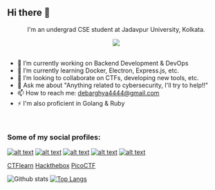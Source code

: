 ## Hi there 👋
<p align="center">I'm an undergrad CSE student at Jadavpur University, Kolkata.</p>

<div align="center"><img src="https://komarev.com/ghpvc/?username=The-Debarghya"></div><br>

- 🔭 I’m currently working on Backend Development & DevOps
- 🌱 I’m currently learning Docker, Electron, Express.js, etc.
- 👯 I’m looking to collaborate on CTFs, developing new tools, etc.
- 💬 Ask me about "Anything related to cybersecurity, I'll try to help!!"
- 📫 How to reach me: debarghya4444@gmail.com
- ⚡ I'm also proficient in Golang & Ruby

<br>

### Some of my social profiles:

[![alt text][1.1]][1]
[![alt text][1.2]][2]
[![alt text][1.3]][3]
[![alt text][1.4]][4]
[![alt text][1.5]][5]

[1.1]: https://img.shields.io/badge/Twitter-1DA1F2?style=for-the-badge&logo=twitter&logoColor=white
[1.2]: https://tryhackme-badges.s3.amazonaws.com/Debarghya.Maitra.png
[1.3]: https://img.shields.io/badge/LinkedIn-0077B5?style=for-the-badge&logo=linkedin&logoColor=white
[1.4]: https://img.shields.io/badge/Docker-2CA5E0?style=for-the-badge&logo=docker&logoColor=white
[1.5]: https://img.shields.io/badge/-Hackerrank-2EC866?style=for-the-badge&logo=HackerRank&logoColor=black

[1]: http://www.twitter.com/DebarghyaMaitra
[2]: https://tryhackme.com/p/Debarghya.Maitra
[3]: https://linkedin.com/in/debarghya-maitra-081151243
[4]: https://hub.docker.com/u/heisenberg8622
[5]: https://www.hackerrank.com/debarghya4444

[CTFlearn](https://ctflearn.com/user/Heisenberg8622)
[Hackthebox](https://app.hackthebox.com/users/699384)
[PicoCTF](https://play.picoctf.org/users/Heisenberg8622)

![Github stats](https://github-readme-stats.vercel.app/api?username=The-Debarghya&show_icons=true&theme=radical)
[![Top Langs](https://github-readme-stats.vercel.app/api/top-langs/?username=The-Debarghya&layout=compact)](https://github.com/The-Debarghya)


